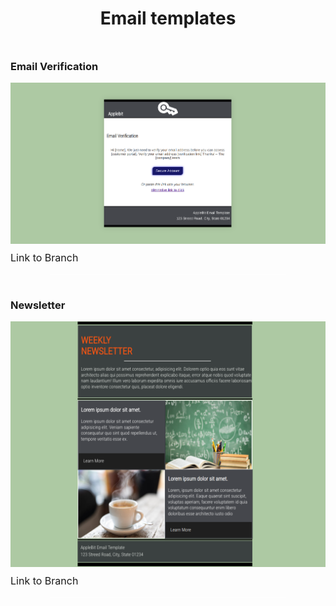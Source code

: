 <div style="text-align:center;width:100%;padding:.5rem 0">
<h1>Email templates</h1>
</div>
<div
  style="
    text-align: center;
    display: flex;
    flex-direction: column;
    align-items: start;
    justify-content: center;
  "
>
  <h3>Email Verification</h3>
  <img src="./public/media/email-ver.png" alt=""/>
  <a style="font-size:16px;margin-top:12px;text-decoration:none;" href="https://github.com/KylesTech95/crm-email-temp/tree/email-verification">Link to Branch</a>

  <hr style="width:75%;border:none;background:#fff; margin:1rem auto;"/>

  <h3>Newsletter</h3>
  <img src="./public/media/newsletter-orig.png" alt=""/>
  <a style="font-size:16px;margin-top:12px;text-decoration:none;" href="https://github.com/KylesTech95/crm-email-temp/tree/newsletter">Link to Branch</a>

  <hr style="width:75%;border:none;background:#fff; margin:1rem auto;"/>
</div>
